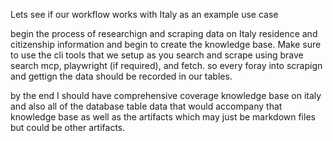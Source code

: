 Lets see if our workflow works with Italy as an example use case

begin the process of researchign and scraping data on Italy residence and citizenship information and begin to create the knowledge base. Make sure to use the cli tools that we setup as you search and scrape using brave search mcp, playwright (if required), and fetch. so every foray into scrapign and gettign the data should be recorded in our tables.

by the end I should have comprehensive coverage knowledge base on italy and also all of the database table data that would accompany that knowledge base as well as the artifacts which may just be markdown files but could be other artifacts.

